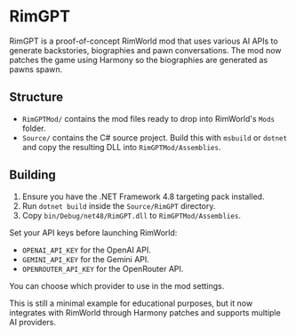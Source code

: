 # RimGPT

RimGPT is a proof-of-concept RimWorld mod that uses various AI APIs to
generate backstories, biographies and pawn conversations. The mod now patches
the game using Harmony so the biographies are generated as pawns spawn.

## Structure

- `RimGPTMod/` contains the mod files ready to drop into RimWorld's `Mods` folder.
- `Source/` contains the C# source project. Build this with `msbuild` or `dotnet` and copy the resulting DLL into `RimGPTMod/Assemblies`.

## Building

1. Ensure you have the .NET Framework 4.8 targeting pack installed.
2. Run `dotnet build` inside the `Source/RimGPT` directory.
3. Copy `bin/Debug/net48/RimGPT.dll` to `RimGPTMod/Assemblies`.

Set your API keys before launching RimWorld:

- `OPENAI_API_KEY` for the OpenAI API.
- `GEMINI_API_KEY` for the Gemini API.
- `OPENROUTER_API_KEY` for the OpenRouter API.

You can choose which provider to use in the mod settings.

This is still a minimal example for educational purposes, but it now integrates
with RimWorld through Harmony patches and supports multiple AI providers.

